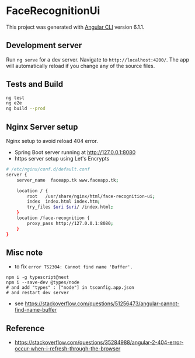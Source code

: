 # FaceRecognitionUi

This project was generated with [Angular CLI](https://github.com/angular/angular-cli) version 6.1.1.

## Development server

Run `ng serve` for a dev server. Navigate to `http://localhost:4200/`. The app will automatically reload if you change any of the source files.

## Tests and Build

```bash
ng test
ng e2e
ng build --prod
```

## Nginx Server setup

Nginx setup to avoid reload 404 error.

* Spring Boot server running at http://127.0.0.1:8080
* https server setup using Let's Encrypts

```bash
# /etc/nginx/conf.d/default.conf
server {
    server_name  faceapp.tk www.faceapp.tk;

    location / {
        root   /usr/share/nginx/html/face-recognition-ui;
        index  index.html index.htm;
        try_files $uri $uri/ /index.html;
    }
    location /face-recognition {
        proxy_pass http://127.0.0.1:8080;
    }
}
```

## Misc note

* to fix `error TS2304: Cannot find name 'Buffer'.`

```
npm i -g typescript@next
npm i --save-dev @types/node
# and add "types" : ["node"] in tsconfig.app.json
# and restart dev server
```

* see https://stackoverflow.com/questions/51256473/angular-cannot-find-name-buffer

## Reference

* https://stackoverflow.com/questions/35284988/angular-2-404-error-occur-when-i-refresh-through-the-browser
